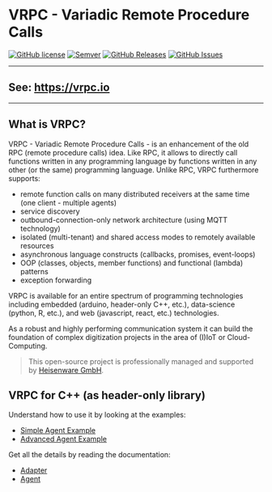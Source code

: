 # VRPC - Variadic Remote Procedure Calls

[![GitHub license](https://img.shields.io/badge/license-MIT-blue.svg)](https://raw.githubusercontent.com/heisenware/vrpc-hpp/master/LICENSE)
[![Semver](https://img.shields.io/badge/semver-2.0.0-blue)](https://semver.org/spec/v2.0.0.html)
[![GitHub Releases](https://img.shields.io/github/tag/heisenware/vrpc-hpp.svg)](https://github.com/heisenware/vrpc-hpp/tag)
[![GitHub Issues](https://img.shields.io/github/issues/heisenware/vrpc-hpp.svg)](http://github.com/heisenware/vrpc-hpp/issues)

---
## See: https://vrpc.io
---

## What is VRPC?

VRPC - Variadic Remote Procedure Calls - is an enhancement of the old RPC
(remote procedure calls) idea. Like RPC, it allows to directly call functions
written in any programming language by functions written in any other (or the
same) programming language. Unlike RPC, VRPC furthermore supports:

- remote function calls on many distributed receivers at the same time (one
  client - multiple agents)
- service discovery
- outbound-connection-only network architecture (using MQTT technology)
- isolated (multi-tenant) and shared access modes to remotely available
  resources
- asynchronous language constructs (callbacks, promises, event-loops)
- OOP (classes, objects, member functions) and functional (lambda) patterns
- exception forwarding

VRPC is available for an entire spectrum of programming technologies including
embedded (arduino, header-only C++, etc.), data-science (python, R,
etc.), and web (javascript, react, etc.) technologies.

As a robust and highly performing communication system it can build the
foundation of complex digitization projects in the area of (I)IoT or
Cloud-Computing.

> This open-source project is professionally managed and supported by
> [Heisenware GmbH](https://heisenware.com).


## VRPC for C++ (as header-only library)

Understand how to use it by looking at the examples:

- [Simple Agent Example](examples/foo/README.md)
- [Advanced Agent Example](examples/bar/README.md)

Get all the details by reading the documentation:

- [Adapter](docs/adapter.md)
- [Agent](docs/agent.md)
